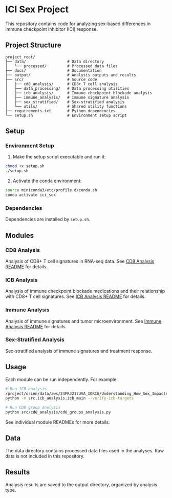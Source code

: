 # ICI Sex Project

This repository contains code for analyzing sex-based differences in immune checkpoint inhibitor (ICI) response.

## Project Structure

```
project_root/
├── data/                  # Data directory
│   └── processed/         # Processed data files
├── docs/                  # Documentation
├── output/                # Analysis outputs and results
├── src/                   # Source code
│   ├── cd8_analysis/      # CD8+ T cell analysis
│   ├── data_processing/   # Data processing utilities
│   ├── icb_analysis/      # Immune checkpoint blockade analysis
│   ├── immune_analysis/   # Immune signature analysis
│   ├── sex_stratified/    # Sex-stratified analysis
│   └── utils/             # Shared utility functions
├── requirements.txt       # Python dependencies
└── setup.sh               # Environment setup script
```

## Setup

### Environment Setup

1. Make the setup script executable and run it:

```bash
chmod +x setup.sh
./setup.sh
```

2. Activate the conda environment:

```bash
source miniconda3/etc/profile.d/conda.sh
conda activate ici_sex
```

### Dependencies

Dependencies are installed by `setup.sh`.

## Modules

### CD8 Analysis

Analysis of CD8+ T cell signatures in RNA-seq data. See [CD8 Analysis README](docs/readme_cd8.md) for details.

### ICB Analysis

Analysis of immune checkpoint blockade medications and their relationship with CD8+ T cell signatures. See [ICB Analysis README](docs/icb_cd8_report.md) for details.

### Immune Analysis

Analysis of immune signatures and tumor microenvironment. See [Immune Analysis README](docs/readme_microenv.md) for details.

### Sex-Stratified Analysis

Sex-stratified analysis of immune signatures and treatment response.

## Usage

Each module can be run independently. For example:

```bash
# Run ICB analysis
/project/orien/data/aws/24PRJ217UVA_IORIG/Understanding_How_Sex_Impacts_Recovery_From_Tumors/miniconda3/envs/ici_sex/bin/python run_icb_analysis.py
python -m src.icb_analysis.icb_main --verify-icb-targets

# Run CD8 group analysis
python src/cd8_analysis/cd8_groups_analysis.py
```

See individual module READMEs for more details.

## Data

The data directory contains processed data files used in the analyses. Raw data is not included in this repository.

## Results

Analysis results are saved to the output directory, organized by analysis type. 
